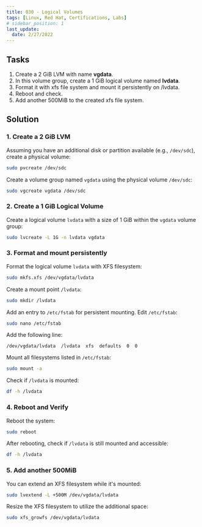 ```yaml
---
title: 030 - Logical Volumes
tags: [Linux, Red Hat, Certifications, Labs]
# sidebar_position: 1 
last_update:
  date: 2/27/2022
---
```


## Tasks

1. Create a 2 GiB LVM with name **vgdata**.
2. In this volume group, create a 1 GiB logical volume named **lvdata**.
3. Format it with xfs file system and mount it persistently on /lvdata.
4. Reboot and check.
5. Add another 500MiB to the created xfs file system.

## Solution

### 1. Create a 2 GiB LVM 

Assuming you have an additional disk or partition available (e.g., `/dev/sdc`), create a physical volume:

```bash
sudo pvcreate /dev/sdc
```

Create a volume group named `vgdata` using the physical volume `/dev/sdc`:

```bash
sudo vgcreate vgdata /dev/sdc
```

### 2. Create a 1 GiB Logical Volume

Create a logical volume `lvdata` with a size of 1 GiB within the `vgdata` volume group:

```bash
sudo lvcreate -L 1G -n lvdata vgdata
```


### 3. Format and mount persistently 

Format the logical volume `lvdata` with XFS filesystem:

```bash
sudo mkfs.xfs /dev/vgdata/lvdata
```

Create a mount point `/lvdata`:

```bash
sudo mkdir /lvdata
```

Add an entry to `/etc/fstab` for persistent mounting. Edit `/etc/fstab`:

```bash
sudo nano /etc/fstab
```

Add the following line:

```fstab
/dev/vgdata/lvdata  /lvdata  xfs  defaults  0  0
```

Mount all filesystems listed in `/etc/fstab`:

```bash
sudo mount -a
```

Check if `/lvdata` is mounted:

```bash
df -h /lvdata
```


### 4. Reboot and Verify

Reboot the system:

```bash
sudo reboot
```

After rebooting, check if `/lvdata` is still mounted and accessible:

```bash
df -h /lvdata
```


### 5. Add another 500MiB 

You can extend an XFS filesystem while it's mounted:

```bash
sudo lvextend -L +500M /dev/vgdata/lvdata
```

Resize the XFS filesystem to utilize the additional space:

```bash
sudo xfs_growfs /dev/vgdata/lvdata
```